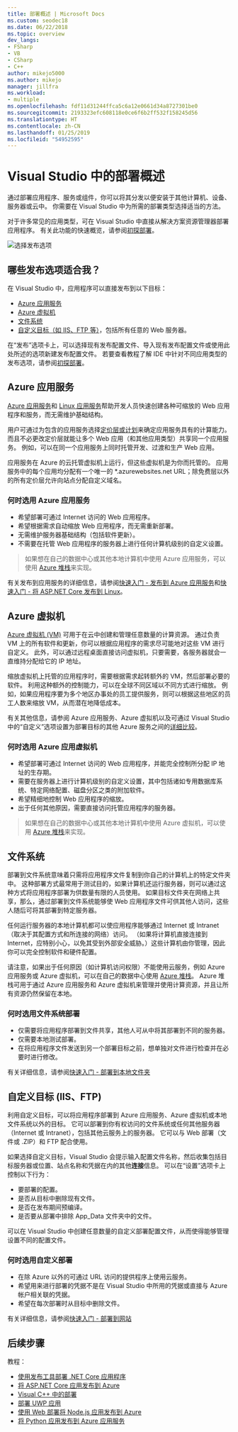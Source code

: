 ```yaml
---
title: 部署概述 | Microsoft Docs
ms.custom: seodec18
ms.date: 06/22/2018
ms.topic: overview
dev_langs:
- FSharp
- VB
- CSharp
- C++
author: mikejo5000
ms.author: mikejo
manager: jillfra
ms.workload:
- multiple
ms.openlocfilehash: fdf11d31244ffca5c6a12e0661d34a8727301be0
ms.sourcegitcommit: 2193323efc608118e0ce6f6b2ff532f158245d56
ms.translationtype: HT
ms.contentlocale: zh-CN
ms.lasthandoff: 01/25/2019
ms.locfileid: "54952595"
---
```

# <a name="overview-of-deployment-in-visual-studio"></a>Visual Studio 中的部署概述

通过部署应用程序、服务或组件，你可以将其分发以便安装于其他计算机、设备、服务器或云中。 你需要在 Visual Studio 中为所需的部署类型选择适当的方法。

对于许多常见的应用类型，可在 Visual Studio 中直接从解决方案资源管理器部署应用程序。 有关此功能的快速概览，请参阅[初探部署](../deployment/deploying-applications-services-and-components.md)。

![选择发布选项](../deployment/media/quickstart-publish-azure.png)

## <a name="what-publishing-options-are-right-for-me"></a>哪些发布选项适合我？

在 Visual Studio 中，应用程序可以直接发布到以下目标：

- [Azure 应用服务](#azure-app-service)
- [Azure 虚拟机](#azure-virtual-machines)
- [文件系统](#file-system)
- [自定义目标（如 IIS、FTP 等）](#custom-targets)，包括所有任意的 Web 服务器。

在“发布”选项卡上，可以选择现有发布配置文件、导入现有发布配置文件或使用此处所述的选项新建发布配置文件。 若要查看教程了解 IDE 中针对不同应用类型的发布选项，请参阅[初探部署](../deployment/deploying-applications-services-and-components.md)。

## <a name="azure-app-service"></a>Azure 应用服务

[Azure 应用服务](/azure/app-service/app-service-web-overview)和 [Linux 应用服务](/azure/app-service/containers/app-service-linux-intro)帮助开发人员快速创建各种可缩放的 Web 应用程序和服务，而无需维护基础结构。

用户可通过为包含的应用服务选择[定价层或计划](/azure/app-service/azure-web-sites-web-hosting-plans-in-depth-overview)来确定应用服务具有的计算能力。 而且不必更改定价层就能让多个 Web 应用（和其他应用类型）共享同一个应用服务。 例如，可以在同一个应用服务上同时托管开发、过渡和生产 Web 应用。

应用服务在 Azure 的云托管虚拟机上运行，但这些虚拟机是为你而托管的。 应用服务中的每个应用均分配有一个唯一的 \*.azurewebsites.net URL；除免费层以外的所有定价层允许向站点分配自定义域名。

### <a name="when-to-choose-azure-app-service"></a>何时选用 Azure 应用服务

- 希望部署可通过 Internet 访问的 Web 应用程序。
- 希望根据需求自动缩放 Web 应用程序，而无需重新部署。
- 无需维护服务器基础结构（包括软件更新）。
- 不需要在托管 Web 应用程序的服务器上进行任何计算机级别的自定义设置。

> 如果想在自己的数据中心或其他本地计算机中使用 Azure 应用服务，可以使用 [Azure 堆栈](https://azure.microsoft.com/overview/azure-stack/)来实现。

有关发布到应用服务的详细信息，请参阅[快速入门 - 发布到 Azure 应用服务](quickstart-deploy-to-azure.md)和[快速入门 - 将 ASP.NET Core 发布到 Linux](quickstart-deploy-to-linux.md)。

## <a name="azure-virtual-machines"></a>Azure 虚拟机

[Azure 虚拟机 (VM)](https://azure.microsoft.com/documentation/services/virtual-machines/) 可用于在云中创建和管理任意数量的计算资源。 通过负责 VM 上的所有软件和更新，你可以根据应用程序的需求尽可能地对这些 VM 进行自定义。 此外，可以通过远程桌面直接访问虚拟机，只要需要，各服务器就会一直维持分配给它的 IP 地址。

缩放虚拟机上托管的应用程序时，需要根据需求起转额外的 VM，然后部署必要的软件。 利用这种额外的控制能力，可以在全球不同区域以不同方式进行缩放。 例如，如果应用程序要为多个地区办事处的员工提供服务，则可以根据这些地区的员工人数来缩放 VM，从而潜在地降低成本。

有关其他信息，请参阅 Azure 应用服务、Azure 虚拟机以及可通过 Visual Studio 中的“自定义”选项设置为部署目标的其他 Azure 服务之间的[详细比较](https://azure.microsoft.com/documentation/articles/choose-web-site-cloud-service-vm/)。

### <a name="when-to-choose-azure-app-virtual-machines"></a>何时选用 Azure 应用虚拟机

- 希望部署可通过 Internet 访问的 Web 应用程序，并能完全控制所分配 IP 地址的生存期。
- 需要在服务器上进行计算机级别的自定义设置，其中包括诸如专用数据库系统、特定网络配置、磁盘分区之类的附加软件。
- 希望精细地控制 Web 应用程序的缩放。
- 出于任何其他原因，需要直接访问托管应用程序的服务器。

> 如果想在自己的数据中心或其他本地计算机中使用 Azure 虚拟机，可以使用 [Azure 堆栈](https://azure.microsoft.com/overview/azure-stack/)来实现。

## <a name="file-system"></a>文件系统

部署到文件系统意味着只需将应用程序文件复制到你自己的计算机上的特定文件夹中。 这种部署方式最常用于测试目的，如果计算机还运行服务器，则可以通过这种方式将应用程序部署为供数量有限的人员使用。 如果目标文件夹在网络上共享，那么，通过部署到文件系统能够使 Web 应用程序文件可供其他人访问，这些人随后可将其部署到特定服务器。

任何运行服务器的本地计算机都可以使应用程序能够通过 Internet 或 Intranet（取决于其配置方式和所连接的网络）访问。 （如果将计算机直接连接到 Internet，应特别小心，以免其受到外部安全威胁。）这些计算机由你管理，因此你可以完全控制软件和硬件配置。

请注意，如果出于任何原因（如计算机访问权限）不能使用云服务，例如 Azure 应用服务或 Azure 虚拟机，可以在自己的数据中心使用 [Azure 堆栈](https://azure.microsoft.com/overview/azure-stack/)。 Azure 堆栈可用于通过 Azure 应用服务和 Azure 虚拟机来管理并使用计算资源，并且让所有资源仍然保留在本地。

### <a name="when-to-choose-file-system-deployment"></a>何时选用文件系统部署

- 仅需要将应用程序部署到文件共享，其他人可从中将其部署到不同的服务器。
- 仅需要本地测试部署。
- 在将应用程序文件发送到另一个部署目标之前，想单独对文件进行检查并在必要时进行修改。

有关详细信息，请参阅[快速入门 - 部署到本地文件夹](quickstart-deploy-to-local-folder.md)

## <a name="custom-targets-iis-ftp"></a>自定义目标 (IIS、FTP)

利用自定义目标，可以将应用程序部署到 Azure 应用服务、Azure 虚拟机或本地文件系统以外的目标。 它可以部署到你有权访问的文件系统或任何其他服务器（Internet 或 Intranet），包括其他云服务上的服务器。 它可以与 Web 部署（文件或 .ZIP）和 FTP 配合使用。

如果选择自定义目标，Visual Studio 会提示输入配置文件名称，然后收集包括目标服务器或位置、站点名称和凭据在内的其他**连接**信息。 可以在“设置”选项卡上控制以下行为：

- 要部署的配置。
- 是否从目标中删除现有文件。
- 是否在发布期间预编译。
- 是否要从部署中排除 App_Data 文件夹中的文件。

可以在 Visual Studio 中创建任意数量的自定义部署配置文件，从而使得能够管理设置不同的配置文件。

### <a name="when-to-choose-custom-deployment"></a>何时选用自定义部署

- 在除 Azure 以外的可通过 URL 访问的提供程序上使用云服务。
- 希望用来进行部署的凭据不是在 Visual Studio 中所用的凭据或直接与 Azure 帐户相关联的凭据。
- 希望在每次部署时从目标中删除文件。

有关详细信息，请参阅[快速入门 - 部署到网站](quickstart-deploy-to-a-web-site.md)

## <a name="next-steps"></a>后续步骤

教程：

- [使用发布工具部署 .NET Core 应用程序](/dotnet/core/deploying/deploy-with-vs?toc=/visualstudio/deployment/toc.json&bc=/visualstudio/deployment/_breadcrumb/toc.json)
- [将 ASP.NET Core 应用发布到 Azure](/aspnet/core/tutorials/publish-to-azure-webapp-using-vs?toc=/visualstudio/deployment/toc.json&bc=/visualstudio/deployment/_breadcrumb/toc.json)
- [Visual C++ 中的部署](/cpp/ide/deployment-in-visual-cpp)
- [部署 UWP 应用](/windows/uwp/packaging/packaging-uwp-apps?toc=/visualstudio/deployment/toc.json&bc=/visualstudio/deployment/_breadcrumb/toc.json)
- [使用 Web 部署将 Node.js 应用发布到 Azure](https://github.com/Microsoft/nodejstools/wiki/Publish-to-Azure-Website-using-Web-Deploy?toc=/visualstudio/deployment/toc.json&bc=/visualstudio/deployment/_breadcrumb/toc.json)
- [将 Python 应用发布到 Azure 应用服务](../python/publishing-python-web-applications-to-azure-from-visual-studio.md?toc=/visualstudio/deployment/toc.json&bc=/visualstudio/deployment/_breadcrumb/toc.json)
